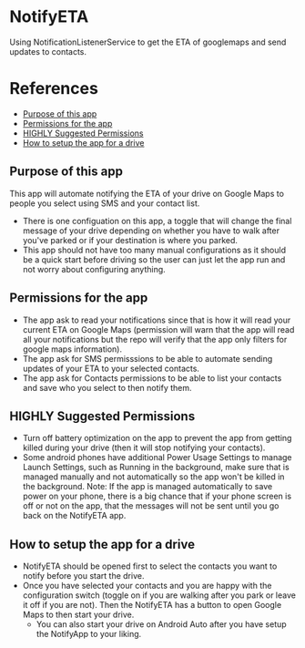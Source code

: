 # NotifyETA
Using NotificationListenerService to get the ETA of googlemaps and send updates to contacts.

# References
* [Purpose of this app](#purpose-of-this-app)
* [Permissions for the app](#permissions-for-the-app)
* [HIGHLY Suggested Permissions](#highly-suggested-permissions)
* [How to setup the app for a drive](#how-to-setup-the-app-for-a-drive)



## Purpose of this app
This app will automate notifying the ETA of your drive on Google Maps to people you select using SMS and your contact list.
* There is one configuation on this app, a toggle that will change the final message of your drive depending on whether you have to walk after you've parked or if your destination is where you parked.
* This app should not have too many manual configurations as it should be a quick start before driving so the user can just let the app run and not worry about configuring anything.

## Permissions for the app
* The app ask to read your notifications since that is how it will read your current ETA on Google Maps (permission will warn that the app will read all your notifications but the repo will verify that the app only filters for google maps information).
* The app ask for SMS permisssions to be able to automate sending updates of your ETA to your selected contacts.
* The app ask for Contacts permissions to be able to list your contacts and save who you select to then notify them.

## HIGHLY Suggested Permissions
* Turn off battery optimization on the app to prevent the app from getting killed during your drive (then it will stop notifying your contacts).
* Some android phones have additional Power Usage Settings to manage Launch Settings, such as Running in the background, make sure that is managed manually and not automatically so the app won't be killed in the background.
Note: If the app is managed automatically to save power on your phone, there is a big chance that if your phone screen is off or not on the app, that the messages will not be sent until you go back on the NotifyETA app.

## How to setup the app for a drive
* NotifyETA should be opened first to select the contacts you want to notify before you start the drive.
* Once you have selected your contacts and you are happy with the configuration switch (toggle on if you are walking after you park or leave it off if you are not). Then the NotifyETA has a button to open Google Maps to then start your drive.
  * You can also start your drive on Android Auto after you have setup the NotifyApp to your liking.
